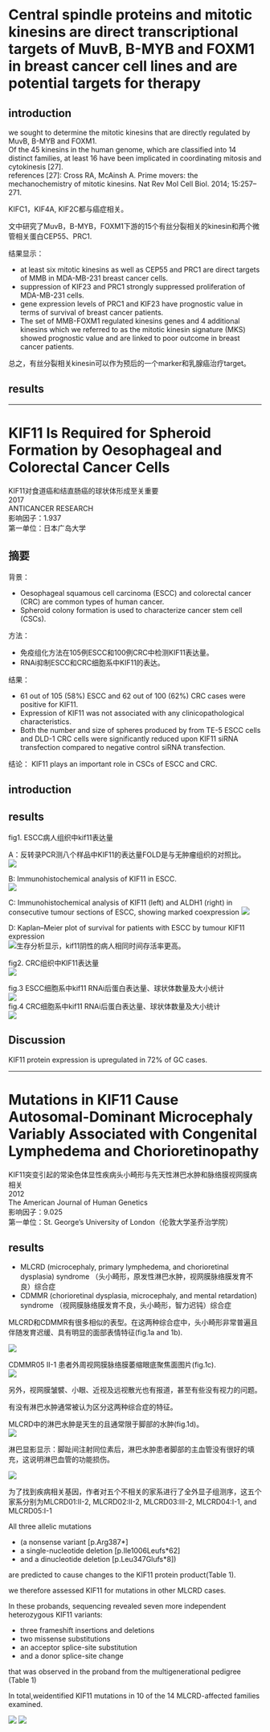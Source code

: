 # Central spindle proteins and mitotic kinesins are direct transcriptional targets of MuvB, B-MYB and FOXM1 in breast cancer cell lines and are potential targets for therapy
## introduction
we sought to determine the mitotic kinesins that are directly regulated by MuvB, B-MYB and FOXM1.  
Of the 45 kinesins in the human genome, which are classified into 14 distinct families, at least 16 have been implicated in coordinating mitosis and cytokinesis [27].  
references [27]: Cross RA, McAinsh A. Prime movers: the mechanochemistry of mitotic kinesins. Nat Rev Mol Cell Biol. 2014; 15:257–271.

KIFC1，KIF4A, KIF2C都与癌症相关。

文中研究了MuvB，B-MYB，FOXM1下游的15个有丝分裂相关的kinesin和两个微管相关蛋白CEP55、PRC1.

结果显示：  
- at least six mitotic kinesins as well as CEP55 and PRC1 are direct targets of MMB in MDA-MB-231 breast cancer cells.
- suppression of KIF23 and PRC1 strongly suppressed proliferation of MDA-MB-231 cells.
- gene expression levels of PRC1 and KIF23 have prognostic value in terms of survival of breast cancer patients.
- The set of MMB-FOXM1 regulated kinesins genes and 4 additional kinesins which we referred to as the mitotic kinesin signature (MKS) showed prognostic value and are linked to poor outcome in breast cancer patients.

总之，有丝分裂相关kinesin可以作为预后的一个marker和乳腺癌治疗target。

## results

---

# KIF11 Is Required for Spheroid Formation by Oesophageal and Colorectal Cancer Cells
KIF11对食道癌和结直肠癌的球状体形成至关重要  
2017  
ANTICANCER RESEARCH  
影响因子：1.937  
第一单位：日本广岛大学

## 摘要
背景：  
- Oesophageal squamous cell carcinoma (ESCC) and colorectal cancer (CRC) are common types of human cancer.  
- Spheroid colony formation is used to characterize cancer stem cell (CSCs).

方法：
- 免疫组化方法在105例ESCC和100例CRC中检测KIF11表达量。
- RNAi抑制ESCC和CRC细胞系中KIF11的表达。

结果：  
- 61 out of 105 (58%) ESCC and 62 out of 100 (62%) CRC cases were positive for KIF11.
- Expression of KIF11 was not associated with any clinicopathological characteristics.
- Both the number and size of spheres produced by from TE-5 ESCC cells and DLD-1 CRC cells were significantly reduced upon KIF11 siRNA transfection compared to negative control siRNA transfection.

结论：
KIF11 plays an important role in CSCs of ESCC and CRC.

## introduction
## results
fig1. ESCC病人组织中kif11表达量  

A：反转录PCR测八个样品中KIF11的表达量FOLD是与无肿瘤组织的对照比。  
![](2018-04-11-14-35-05.png)

B: Immunohistochemical analysis of KIF11 in ESCC.  
![](2018-04-11-14-38-31.png)

C: Immunohistochemical analysis of KIF11 (left) and ALDH1 (right) in consecutive tumour sections of ESCC, showing marked coexpression
![](2018-04-11-14-40-00.png)

D: Kaplan–Meier plot of survival for patients with ESCC by tumour KIF11 expression  
![](2018-04-11-14-43-17.png)生存分析显示，kif11阴性的病人相同时间存活率更高。  


fig2. CRC组织中KIF11表达量  
![](2018-04-11-14-46-59.png)





fig.3 ESCC细胞系中kif11 RNAi后蛋白表达量、球状体数量及大小统计  
![](2018-04-11-14-53-42.png)  
fig.4 CRC细胞系中kif11 RNAi后蛋白表达量、球状体数量及大小统计  
![](2018-04-11-14-54-49.png)  


## Discussion
KIF11 protein expression is upregulated in 72% of GC cases.  



---






# Mutations in KIF11 Cause Autosomal-Dominant Microcephaly Variably Associated with Congenital Lymphedema and Chorioretinopathy
KIF11突变引起的常染色体显性疾病头小畸形与先天性淋巴水肿和脉络膜视网膜病相关  
2012  
The American Journal of Human Genetics   
影响因子：9.025  
第一单位：St. George’s University of London（伦敦大学圣乔治学院）  


## results

- MLCRD (microcephaly, primary lymphedema, and chorioretinal dysplasia) syndrome
（头小畸形，原发性淋巴水肿，视网膜脉络膜发育不良）综合症  
- CDMMR (chorioretinal dysplasia, microcephaly, and mental retardation) syndrome 
（视网膜脉络膜发育不良，头小畸形，智力迟钝）综合症  


MLCRD和CDMMR有很多相似的表型。在这两种综合症中，头小畸形非常普遍且伴随发育迟缓、具有明显的面部表情特征(fig.1a and 1b).  

![](2018-04-11-16-39-06.png)

CDMMR05 II-1 患者外周视网膜脉络膜萎缩眼底聚焦面图片(fig.1c).  
![](2018-04-11-17-33-09.png)  


另外，视网膜皱襞、小眼、近视及远视散光也有报道，甚至有些没有视力的问题。  

有没有淋巴水肿通常被认为区分这两种综合症的特征。  

MLCRD中的淋巴水肿是天生的且通常限于脚部的水肿(fig.1d)。  
![](2018-04-11-17-46-31.png)  


淋巴显影显示：脚趾间注射同位素后，淋巴水肿患者脚部的主血管没有很好的填充，这说明淋巴血管的功能损伤。

![](2018-04-11-18-01-04.png)












为了找到疾病相关基因，作者对五个不相关的家系进行了全外显子组测序，这五个家系分别为MLCRD01:II-2, MLCRD02:II-2, MLCRD03:III-2, MLCRD04:I-1, and MLCRD05:I-1


All three allelic mutations
- (a nonsense variant [p.Arg387*]
- a single-nucleotide deletion [p.Ile1006Leufs*62] 
- and a dinucleotide deletion [p.Leu347Glufs*8]) 
  
are predicted to cause changes to the KIF11 protein product(Table 1). 



we therefore assessed KIF11 for mutations in other MLCRD cases.


In these probands, sequencing revealed seven more independent heterozygous KIF11 variants: 
- three frameshift insertions and deletions
- two missense substitutions
- an acceptor splice-site substitution
- and a donor splice-site change

 that was observed in the proband from the multigenerational pedigree (Table 1)



In total,weidentified KIF11 mutations in 10 of the 14 MLCRD-affected families examined.

![](2018-04-11-18-55-07.png)
![](2018-04-11-18-55-43.png)


